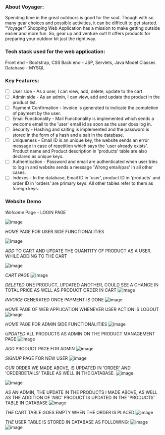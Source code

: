### About Voyager:

Spending time in the great outdoors is good for the soul. 
Though with so many gear choices and possible activities, it can be difficult to get started.
"Voyager" Shopping Web Application has a mission to make getting outside easier and more fun. So, gear up and venture out! 
It offers products for preparing your outdoor kit just the right way.

### Tech stack used for the web application:

Front end - Bootstrap, CSS
Back end - JSP, Servlets, Java Model Classes
Database - MYSQL

### Key Features:

- [ ] User side - As a user, I can view, add, delete, update to the cart.
- [ ] Admin side - As an admin, I can view, add and update the product in the product list.
- [ ] Payment Confirmation - Invoice is generated to indicate the completion of payment by the user.
- [ ] Email Functionality - Mail Functionality is implemented which sends a welcome email to the 'user' email id as soon as the user does log in.
- [ ] Security - Hashing and salting is implemented and the password is stored in the form of a hash and a salt in the database.
- [ ] Uniqueness - Email ID is an unique key, the website sends an error message in case of repetition which says the 'user already exists'. Product name and Product description in 'products' table are also declared as unique keys.
- [ ] Authentication - Password and email are authenticated when user tries to log in and website sends a message 'Wrong email/pas' in all other cases. 
- [ ] Indexes - In the database, Email ID in 'user', product ID in 'products' and order ID in 'orders' are primary keys. All other tables refer to them as foreign keys.

### Website Demo

_Welcome_ Page - LOGIN PAGE

![image](https://user-images.githubusercontent.com/40745259/54705853-af57c880-4b0b-11e9-954c-94e752b565d6.png)

_HOME_ PAGE FOR USER SIDE FUNCTIONALITIES

![image](https://user-images.githubusercontent.com/40745259/54706018-f80f8180-4b0b-11e9-9d44-76660181c755.png)

_ADD_ TO CART AND UPDATE THE QUANTITY OF PRODUCT AS A USER, WHILE ADDING TO THE CART

![image](https://user-images.githubusercontent.com/40745259/54706169-41f86780-4b0c-11e9-85fb-6fa60b0c365a.png)

_CART PAGE_
![image](https://user-images.githubusercontent.com/40745259/54706339-a9aeb280-4b0c-11e9-8bf4-9f661655deeb.png)

_DELETED_ ONE PRODUCT, UPDATED ANOTHER, COULD SEE A CHANGE IN TOTAL PRICE AS WELL AS PRODUCT ORDER IN CART
![image](https://user-images.githubusercontent.com/40745259/54706462-fbefd380-4b0c-11e9-8592-297f9729cb3c.png)

_INVOICE_ GENERATED ONCE PAYMENT IS DONE
![image](https://user-images.githubusercontent.com/40745259/54706518-1fb31980-4b0d-11e9-9626-85494d7298ca.png)

_HOME_ PAGE OF WEB APPLICATION WHENEVER USER ACTION IS LOGOUT
![image](https://user-images.githubusercontent.com/40745259/54706609-512be500-4b0d-11e9-8f1e-595dc266ab8a.png)

_HOME_ PAGE FOR ADMIN SIDE FUNCTIONALITIES
![image](https://user-images.githubusercontent.com/40745259/54706712-8c2e1880-4b0d-11e9-9ebf-a61006812889.png)

_UPDATED_ ALL PRODUCTS AS ADMIN ON THE PRODUCT MANAGEMENT PAGE
![image](https://user-images.githubusercontent.com/40745259/54706895-f941ae00-4b0d-11e9-828c-e866d76bd5b4.png)

_ADD_ PRODUCT PAGE FOR ADMIN
![image](https://user-images.githubusercontent.com/40745259/54707103-53db0a00-4b0e-11e9-94dd-64474ce392de.png)

_SIGNUP_ PAGE FOR NEW USER
![image](https://user-images.githubusercontent.com/40745259/54707211-96044b80-4b0e-11e9-924f-b040d02dba49.png)

_OUR_ ORDER WE MADE ABOVE, IS UPDATED IN 'ORDER' AND 'ORDERDETAILS' TABLE AS WELL IN THE DATABASE.
![image](https://user-images.githubusercontent.com/40745259/54707346-d9f75080-4b0e-11e9-9609-85df98db19b4.png)

![image](https://user-images.githubusercontent.com/40745259/54707449-1e82ec00-4b0f-11e9-8ed3-62fbea3b1334.png)

_AS_ AN ADMIN, THE UPDATE IN THE PRODUCTS I MADE ABOVE, AS WELL AS THE ADDITION OF 'ABC' PRODUCT IS UPDATED IN THE 'PRODUCTS' TABLE IN DATABASE
![image](https://user-images.githubusercontent.com/40745259/54707555-5ee26a00-4b0f-11e9-8b70-f5ac007cc226.png)

_THE_ CART TABLE GOES EMPTY WHEN THE ORDER IS PLACED
![image](https://user-images.githubusercontent.com/40745259/54707638-8b968180-4b0f-11e9-8d2f-68155bbb3cce.png)

_THE_ USER TABLE IS STORED IN DATABASE AS FOLLOWING:
![image](https://user-images.githubusercontent.com/40745259/54707818-f47df980-4b0f-11e9-9811-831f2c7e344e.png)
![image](https://user-images.githubusercontent.com/40745259/54707862-14adb880-4b10-11e9-917e-ec295c83fa21.png)


